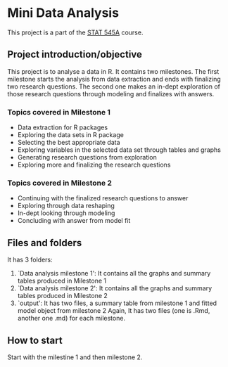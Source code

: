# Mini Data Analysis 
This project is a part of the [STAT 545A](https://stat545.stat.ubc.ca/course/) course.

## Project introduction/objective
This project is to analyse a data in R. It contains two milestones. The first milestone starts the analysis from data extraction and ends with finalizing two research questions. The second one makes an in-dept exploration of those research questions through modeling and finalizes with answers.

### Topics covered in Milestone 1
 
 * Data extraction for R packages
 * Exploring the data sets in R package
 * Selecting the best appropriate data 
 * Exploring variables in the selected data set through tables and graphs 
 * Generating research questions from exploration
 * Exploring more and finalizing the research questions


### Topics covered in Milestone 2

  * Continuing with the finalized research questions to answer
  * Exploring through data reshaping 
  * In-dept looking through modeling 
  * Concluding with answer from model fit

## Files and folders
It has 3 folders:
  1. `Data analysis milestone 1': It contains all the graphs and summary tables produced in Milestone 1
  2. `Data analysis milestone 2': It contains all the graphs and summary tables produced in Milestone 2
  3. `output': It has two files, a summary table from milestone 1 and fitted model object from milestone 2 
 Again, It has two files (one is .Rmd, another one .md) for each milestone.
 
 ## How to start
 Start with the milestine 1 and then milestone 2.
 

 
 
